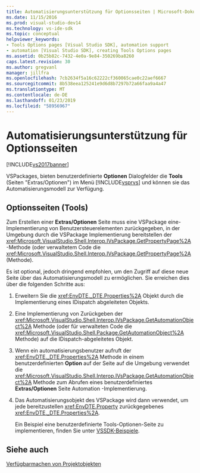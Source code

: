 ```yaml
---
title: Automatisierungsunterstützung für Optionsseiten | Microsoft-Dokumentation
ms.date: 11/15/2016
ms.prod: visual-studio-dev14
ms.technology: vs-ide-sdk
ms.topic: conceptual
helpviewer_keywords:
- Tools Options pages [Visual Studio SDK], automation support
- automation [Visual Studio SDK], creating Tools Options pages
ms.assetid: 0b25b82c-7432-4e0a-9e84-350269ba8260
caps.latest.revision: 30
ms.author: gregvanl
manager: jillfra
ms.openlocfilehash: 7cb2634f5a16c62222cf360065cae0c22aef6667
ms.sourcegitcommit: 8b538eea125241e9d6d8b7297b72a66faa9a4a47
ms.translationtype: MT
ms.contentlocale: de-DE
ms.lasthandoff: 01/23/2019
ms.locfileid: "58956967"
---
```

# <a name="automation-support-for-options-pages"></a>Automatisierungsunterstützung für Optionsseiten
[!INCLUDE[vs2017banner](../../includes/vs2017banner.md)]

VSPackages, bieten benutzerdefinierte **Optionen** Dialogfelder die **Tools** (Seiten "Extras/Optionen") im Menü [!INCLUDE[vsprvs](../../includes/vsprvs-md.md)] und können sie das Automatisierungsmodell zur Verfügung.  
  
## <a name="tools-options-pages"></a>Optionsseiten (Tools)  
 Zum Erstellen einer **Extras/Optionen** Seite muss eine VSPackage eine-Implementierung von Benutzersteuerelementen zurückgegeben, in der Umgebung durch die VSPackage Implementierung bereitstellen der <xref:Microsoft.VisualStudio.Shell.Interop.IVsPackage.GetPropertyPage%2A> -Methode (oder verwaltetem Code die <xref:Microsoft.VisualStudio.Shell.Interop.IVsPackage.GetPropertyPage%2A> (Methode).  
  
 Es ist optional, jedoch dringend empfohlen, um den Zugriff auf diese neue Seite über das Automatisierungsmodell zu ermöglichen. Sie erreichen dies über die folgenden Schritte aus:  
  
1. Erweitern Sie die <xref:EnvDTE._DTE.Properties%2A> Objekt durch die Implementierung eines IDispatch abgeleiteten Objekts.  
  
2. Eine Implementierung von Zurückgeben der <xref:Microsoft.VisualStudio.Shell.Interop.IVsPackage.GetAutomationObject%2A> Methode (oder für verwalteten Code die <xref:Microsoft.VisualStudio.Shell.Package.GetAutomationObject%2A> Methode) auf die IDispatch-abgeleitetes Objekt.  
  
3. Wenn ein automatisierungsbenutzer aufruft der <xref:EnvDTE._DTE.Properties%2A> Methode in einem benutzerdefinierten **Option** auf der Seite auf die Umgebung verwendet die <xref:Microsoft.VisualStudio.Shell.Interop.IVsPackage.GetAutomationObject%2A> Methode zum Abrufen eines benutzerdefiniertes **Extras/Optionen** Seite Automation -Implementierung.  
  
4. Das Automatisierungsobjekt des VSPackage wird dann verwendet, um jede bereitzustellen <xref:EnvDTE.Property> zurückgegebenes <xref:EnvDTE._DTE.Properties%2A>.  
  
   Ein Beispiel eine benutzerdefinierte Tools-Optionen-Seite zu implementieren, finden Sie unter [VSSDK-Beispiele](../../misc/vssdk-samples.md).  
  
## <a name="see-also"></a>Siehe auch  
 [Verfügbarmachen von Projektobjekten](../../extensibility/internals/exposing-project-objects.md)
